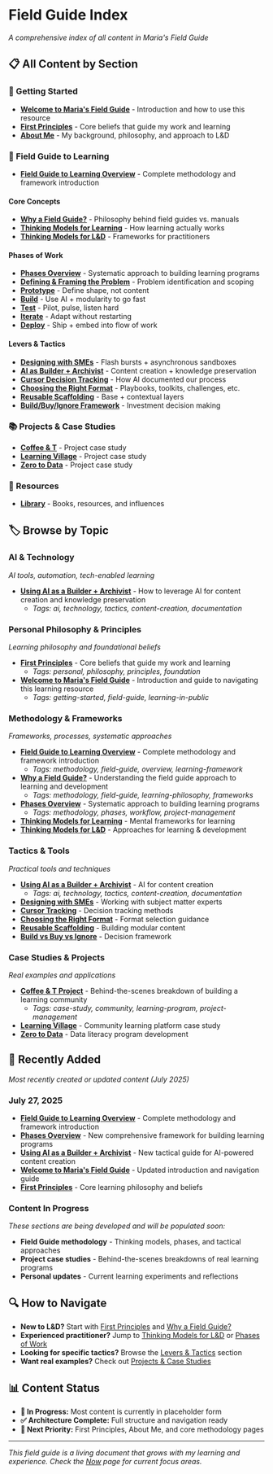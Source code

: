 # Field Guide Index

*A comprehensive index of all content in Maria's Field Guide*

## 📋 All Content by Section

### 🌱 Getting Started
- **[Welcome to Maria's Field Guide](/docs/intro)** - Introduction and how to use this resource
- **[First Principles](/docs/first-principles)** - Core beliefs that guide my work and learning
- **[About Me](/docs/about-me)** - My background, philosophy, and approach to L&D

### 🧭 Field Guide to Learning
- **[Field Guide to Learning Overview](/docs/field-guide/)** - Complete methodology and framework introduction

#### Core Concepts
- **[Why a Field Guide?](/docs/field-guide/why-field-guide)** - Philosophy behind field guides vs. manuals
- **[Thinking Models for Learning](/docs/field-guide/thinking-models-learning)** - How learning actually works
- **[Thinking Models for L&D](/docs/field-guide/thinking-models-ld)** - Frameworks for practitioners

#### Phases of Work
- **[Phases Overview](/docs/field-guide/phases/)** - Systematic approach to building learning programs
- **[Defining & Framing the Problem](/docs/field-guide/phases/defining-framing)** - Problem identification and scoping
- **[Prototype](/docs/field-guide/phases/prototype)** - Define shape, not content
- **[Build](/docs/field-guide/phases/build)** - Use AI + modularity to go fast
- **[Test](/docs/field-guide/phases/test)** - Pilot, pulse, listen hard
- **[Iterate](/docs/field-guide/phases/iterate)** - Adapt without restarting
- **[Deploy](/docs/field-guide/phases/deploy)** - Ship + embed into flow of work

#### Levers & Tactics
- **[Designing with SMEs](/docs/field-guide/tactics/designing-with-smes)** - Flash bursts + asynchronous sandboxes
- **[AI as Builder + Archivist](/docs/field-guide/tactics/ai-builder-archivist)** - Content creation + knowledge preservation
- **[Cursor Decision Tracking](/docs/field-guide/tactics/cursor-tracking)** - How AI documented our process
- **[Choosing the Right Format](/docs/field-guide/tactics/choosing-format)** - Playbooks, toolkits, challenges, etc.
- **[Reusable Scaffolding](/docs/field-guide/tactics/reusable-scaffolding)** - Base + contextual layers
- **[Build/Buy/Ignore Framework](/docs/field-guide/tactics/build-buy-ignore)** - Investment decision making

### 📚 Projects & Case Studies
- **[Coffee & T](/docs/projects/coffee-and-t)** - Project case study
- **[Learning Village](/docs/projects/learning-village)** - Project case study
- **[Zero to Data](/docs/projects/zero-to-data)** - Project case study

### 📖 Resources
- **[Library](/docs/library)** - Books, resources, and influences

## 🏷️ Browse by Topic

### AI & Technology
*AI tools, automation, tech-enabled learning*
- **[Using AI as a Builder + Archivist](/docs/field-guide/tactics/ai-builder-archivist)** - How to leverage AI for content creation and knowledge preservation
  - *Tags: ai, technology, tactics, content-creation, documentation*

### Personal Philosophy & Principles
*Learning philosophy and foundational beliefs*
- **[First Principles](/docs/first-principles)** - Core beliefs that guide my work and learning
  - *Tags: personal, philosophy, principles, foundation*
- **[Welcome to Maria's Field Guide](/docs/intro)** - Introduction and guide to navigating this learning resource
  - *Tags: getting-started, field-guide, learning-in-public*

### Methodology & Frameworks
*Frameworks, processes, systematic approaches*
- **[Field Guide to Learning Overview](/docs/field-guide/)** - Complete methodology and framework introduction
  - *Tags: methodology, field-guide, overview, learning-framework*
- **[Why a Field Guide?](/docs/field-guide/why-field-guide)** - Understanding the field guide approach to learning and development
  - *Tags: methodology, field-guide, learning-philosophy, frameworks*
- **[Phases Overview](/docs/field-guide/phases/)** - Systematic approach to building learning programs
  - *Tags: methodology, phases, workflow, project-management*
- **[Thinking Models for Learning](/docs/field-guide/thinking-models-learning)** - Mental frameworks for learning
- **[Thinking Models for L&D](/docs/field-guide/thinking-models-ld)** - Approaches for learning & development

### Tactics & Tools
*Practical tools and techniques*
- **[Using AI as a Builder + Archivist](/docs/field-guide/tactics/ai-builder-archivist)** - AI for content creation
  - *Tags: ai, technology, tactics, content-creation, documentation*
- **[Designing with SMEs](/docs/field-guide/tactics/designing-with-smes)** - Working with subject matter experts
- **[Cursor Tracking](/docs/field-guide/tactics/cursor-tracking)** - Decision tracking methods
- **[Choosing the Right Format](/docs/field-guide/tactics/choosing-format)** - Format selection guidance
- **[Reusable Scaffolding](/docs/field-guide/tactics/reusable-scaffolding)** - Building modular content
- **[Build vs Buy vs Ignore](/docs/field-guide/tactics/build-buy-ignore)** - Decision framework

### Case Studies & Projects
*Real examples and applications*
- **[Coffee & T Project](/docs/projects/coffee-and-t)** - Behind-the-scenes breakdown of building a learning community
  - *Tags: case-study, community, learning-program, project-management*
- **[Learning Village](/docs/projects/learning-village)** - Community learning platform case study
- **[Zero to Data](/docs/projects/zero-to-data)** - Data literacy program development

## 📅 Recently Added

*Most recently created or updated content (July 2025)*

### July 27, 2025
- **[Field Guide to Learning Overview](/docs/field-guide/)** - Complete methodology and framework introduction
- **[Phases Overview](/docs/field-guide/phases/)** - New comprehensive framework for building learning programs
- **[Using AI as a Builder + Archivist](/docs/field-guide/tactics/ai-builder-archivist)** - New tactical guide for AI-powered content creation
- **[Welcome to Maria's Field Guide](/docs/intro)** - Updated introduction and navigation guide
- **[First Principles](/docs/first-principles)** - Core learning philosophy and beliefs

### Content In Progress
*These sections are being developed and will be populated soon:*
- **Field Guide methodology** - Thinking models, phases, and tactical approaches
- **Project case studies** - Behind-the-scenes breakdowns of real learning programs
- **Personal updates** - Current learning experiments and reflections

## 🔍 How to Navigate

- **New to L&D?** Start with [First Principles](/docs/first-principles) and [Why a Field Guide?](/docs/field-guide/why-field-guide)
- **Experienced practitioner?** Jump to [Thinking Models for L&D](/docs/field-guide/thinking-models-ld) or [Phases of Work](/docs/field-guide/phases/defining-framing)
- **Looking for specific tactics?** Browse the [Levers & Tactics](/docs/field-guide/tactics/designing-with-smes) section
- **Want real examples?** Check out [Projects & Case Studies](/docs/projects/coffee-and-t)

## 📊 Content Status

- **📝 In Progress:** Most content is currently in placeholder form
- **✅ Architecture Complete:** Full structure and navigation ready
- **🎯 Next Priority:** First Principles, About Me, and core methodology pages

---

*This field guide is a living document that grows with my learning and experience. Check the [Now](/now) page for current focus areas.*
